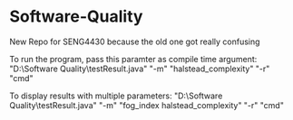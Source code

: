 # Software-Quality
New Repo for SENG4430 because the old one got really confusing

To run the program, pass this paramter as compile time argument: "D:\Software Quality\testResult.java" "-m" "halstead_complexity" "-r" "cmd"

To display results with multiple parameters: "D:\Software Quality\testResult.java" "-m" "fog_index halstead_complexity" "-r" "cmd"

